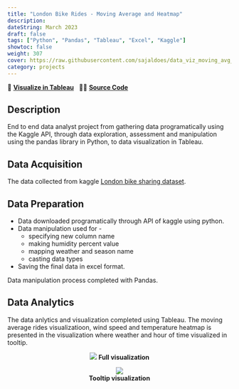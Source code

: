 ```yaml
---
title: "London Bike Rides - Moving Average and Heatmap"
description: 
dateString: March 2023   
draft: false
tags: ["Python", "Pandas", "Tableau", "Excel", "Kaggle"]
showtoc: false
weight: 307
cover: https://raw.githubusercontent.com/sajaldoes/data_viz_moving_avg_heatmap/master/viz.png
category: projects
--- 
```

🔗 [**Visualize in Tableau**](https://public.tableau.com/views/LondonBikeRides-MovingAverageandHeatmap_16803344810800/Dashboard1?:language=en-US&:display_count=n&:origin=viz_share_link) &nbsp; 👩‍💻 [**Source Code**](https://github.com/sajaldoes/data_viz_moving_avg_heatmap) 

## Description
End to end data analyst project from gathering data programatically using the Kaggle API, through data exploration, assessment and manipulation using the pandas library in Python, to data visualization in Tableau.

## Data Acquisition
The data collected from kaggle [London bike sharing dataset](https://www.kaggle.com/datasets/hmavrodiev/london-bike-sharing-dataset). 

## Data Preparation
- Data downloaded programatically through API of kaggle using python.
- Data manipulation used for -
	- specifying new column name
	- making humidity percent value
	- mapping weather and season name
	- casting data types
- Saving the final data in excel format.  

Data manipulation process completed with Pandas.

## Data Analytics
The data anlytics and visualization completed using Tableau. The moving average rides visualizatioon, wind speed and temperature heatmap is presented in the visualization where weather and hour of time visualized in tooltip.

<p align="center">
<img src="https://raw.githubusercontent.com/sajaldoes/data_viz_moving_avg_heatmap/master/viz.png">
<b>Full visualization<b>
</p>

<p align="center">
<img src="https://raw.githubusercontent.com/sajaldoes/data_viz_moving_avg_heatmap/master/tooltip.png"><br>
<b>Tooltip visualization<b>
</p>